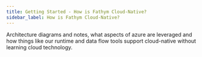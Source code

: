 ```yaml
---
title: Getting Started - How is Fathym Cloud-Native?
sidebar_label: How is Fathym Cloud-Native?
---
```


Architecture diagrams and notes, what aspects of azure are leveraged and how things like our runtime and data flow tools support cloud-native without learning cloud technology.
